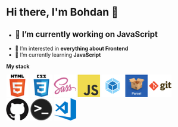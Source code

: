 <h1> Hi there, I'm Bohdan 👋 </h1>
<ul>
  <li> <h2>🔭 I’m currently working <b> on JavaScript</h2> </b> </li>
  <li> 👀 I’m interested in  <b> everything about Frontend </b> </li>
  <li> 🌱 I’m currently learning  <b> JavaScript </b> </li>
</ul>

<b> My stack </b>

<div>
  <img class="image" src="html.png" width="60" height="60"> 
  <img src="css.png" width="60" height="60"> 
  <img src="sass.png" width="60" height="60"> 
  <img src="javascript.png" width="60" height="60">
  <img src="webpack.png" width="60" height="60">
  <img src="parcel.png" width="60" height="60">
  <img src="git.png" width="60" height="60">
  <img src="github.png" width="60" height="60">
  <img src="terminal.png" width="60" height="60">
  <img src="visual-studio-code.png" width="60" height="60">
</div>
